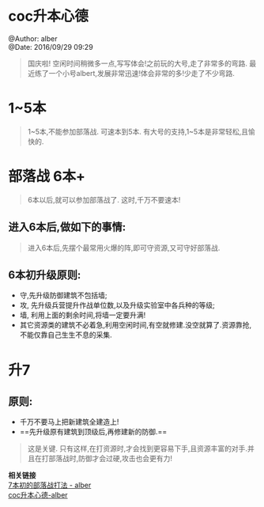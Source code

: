 # coc升本心德
@Author: alber   
@Date: 2016/09/29 09:29   
> 国庆啦! 空闲时间稍微多一点,写写体会!之前玩的大号,走了非常多的弯路. 最近练了一个小号albert,发展非常迅速!体会非常的多!少走了不少弯路.

# 1~5本
> 1~5本,不能参加部落战. 可速本到5本. 有大号的支持,1~5本是非常轻松,且愉快的.

# 部落战 6本+
> 6本以后,就可以参加部落战了. 这时,千万不要速本!    

## 进入6本后,做如下的事情:
> 进入6本后,先摆个最常用火爆的阵,即可守资源,又可守好部落战.

## 6本初升级原则:
- 守,先升级防御建筑不包括墙; 
- 攻, 先升级兵营提升作战单位数,以及升级实验室中各兵种的等级;
- 墙, 利用上面的剩余时间,将墙一定要升满!
- 其它资源类的建筑不必着急,利用空闲时间,有空就修建.没空就算了.资源靠抢,不能仅靠自己生生不息的采集.

# 升7
## 原则:
- 千万不要马上把新建筑全建造上!
- ==先升级原有建筑到顶级后,再修建新的防御.==
> 这是关键.  只有这样,在打资源时,才会找到更容易下手,且资源丰富的对手.并且在打部落战时,防御才会过硬,攻击也会更有力!


**相关链接**    
[7本初的部落战打法 - alber](http://note.youdao.com/share/?id=54c3e91f674bf3d54c30d29f6807a662&type=note#)   
[coc升本心德-alber](http://note.youdao.com/share/?id=d8119079d300c79ca87da6759c2c656a&type=note#/)